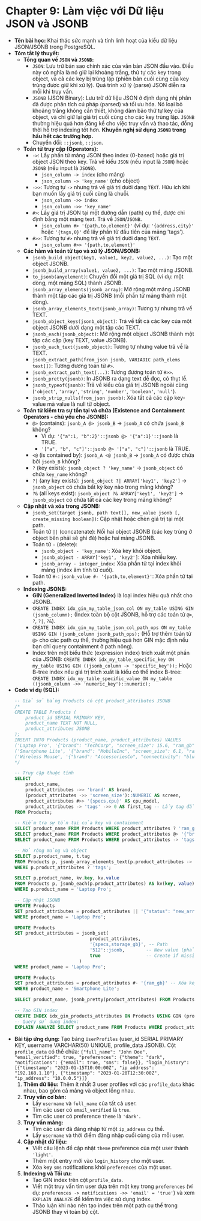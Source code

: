 # Chapter 9: Làm việc với Dữ liệu JSON và JSONB

* **Tên bài học:** Khai thác sức mạnh và tính linh hoạt của kiểu dữ liệu JSON/JSONB trong PostgreSQL.
* **Tóm tắt lý thuyết:**
    * **Tổng quan về `JSON` và `JSONB`:**
        * `JSON`: Lưu trữ bản sao chính xác của văn bản JSON đầu vào. Điều này có nghĩa là nó giữ lại khoảng trắng, thứ tự các key trong object, và cả các key bị trùng lặp (phiên bản cuối cùng của key trùng được giữ khi xử lý). Quá trình xử lý (parse) JSON diễn ra mỗi khi truy vấn.
        * `JSONB` (JSON Binary): Lưu trữ dữ liệu JSON ở định dạng nhị phân đã được phân tích cú pháp (parsed) và tối ưu hóa. Nó loại bỏ khoảng trắng không cần thiết, không đảm bảo thứ tự key của object, và chỉ giữ lại giá trị cuối cùng cho các key trùng lặp. `JSONB` thường hiệu quả hơn đáng kể cho việc truy vấn và thao tác, đồng thời hỗ trợ indexing tốt hơn. **Khuyến nghị sử dụng `JSONB` trong hầu hết các trường hợp.**
        * Chuyển đổi: `::jsonb`, `::json`.
    * **Toán tử truy cập (Operators):**
        * `->`: Lấy phần tử mảng JSON theo index (0-based) hoặc giá trị object JSON theo key. Trả về kiểu `JSON` (nếu input là `JSON`) hoặc `JSONB` (nếu input là `JSONB`).
            * `json_column -> index` (cho mảng)
            * `json_column -> 'key_name'` (cho object)
        * `->>`: Tương tự `->` nhưng trả về giá trị dưới dạng `TEXT`. Hữu ích khi bạn muốn lấy giá trị cuối cùng là chuỗi.
            * `json_column ->> index`
            * `json_column ->> 'key_name'`
        * `#>`: Lấy giá trị JSON tại một đường dẫn (path) cụ thể, được chỉ định bằng một mảng text. Trả về `JSON`/`JSONB`.
            * `json_column #> '{path,to,element}'` (ví dụ: `'{address,city}'` hoặc `'{tags,0}'` để lấy phần tử đầu tiên của mảng 'tags').
        * `#>>`: Tương tự `#>` nhưng trả về giá trị dưới dạng `TEXT`.
            * `json_column #>> '{path,to,element}'`
    * **Các hàm và toán tử tạo và xử lý JSON/JSONB:**
        * `jsonb_build_object(key1, value1, key2, value2, ...)`: Tạo một object JSONB.
        * `jsonb_build_array(value1, value2, ...)`: Tạo một mảng JSONB.
        * `to_jsonb(anyelement)`: Chuyển đổi một giá trị SQL (ví dụ: một dòng, một mảng SQL) thành JSONB.
        * `jsonb_array_elements(jsonb_array)`: Mở rộng một mảng JSONB thành một tập các giá trị JSONB (mỗi phần tử mảng thành một dòng).
        * `jsonb_array_elements_text(jsonb_array)`: Tương tự nhưng trả về TEXT.
        * `jsonb_object_keys(jsonb_object)`: Trả về tất cả các key của một object JSONB dưới dạng một tập các TEXT.
        * `jsonb_each(jsonb_object)`: Mở rộng một object JSONB thành một tập các cặp (key TEXT, value JSONB).
        * `jsonb_each_text(jsonb_object)`: Tương tự nhưng value trả về là TEXT.
        * `jsonb_extract_path(from_json jsonb, VARIADIC path_elems text[])`: Tương đương toán tử `#>`.
        * `jsonb_extract_path_text(...)`: Tương đương toán tử `#>>`.
        * `jsonb_pretty(jsonb)`: In JSONB ra dạng text dễ đọc, có thụt lề.
        * `jsonb_typeof(jsonb)`: Trả về kiểu của giá trị JSONB ngoài cùng (`'object'`, `'array'`, `'string'`, `'number'`, `'boolean'`, `'null'`).
        * `jsonb_strip_nulls(from_json jsonb)`: Xóa tất cả các cặp key-value mà value là null từ object.
    * **Toán tử kiểm tra sự tồn tại và chứa (Existence and Containment Operators - chủ yếu cho JSONB):**
        * `@>` (contains): `jsonb_A @> jsonb_B` -> `jsonb_A` có chứa `jsonb_B` không?
            * Ví dụ: `'{"a":1, "b":2}'::jsonb @> '{"a":1}'::jsonb` là TRUE.
            * `'["a", "b", "c"]'::jsonb @> '["a", "c"]'::jsonb` là TRUE.
        * `<@` (is contained by): `jsonb_A <@ jsonb_B` -> `jsonb_A` có được chứa bởi `jsonb_B` không?
        * `?` (key exists): `jsonb_object ? 'key_name'` -> `jsonb_object` có chứa `key_name` không?
        * `?|` (any key exists): `jsonb_object ?| ARRAY['key1', 'key2']` -> `jsonb_object` có chứa bất kỳ key nào trong mảng không?
        * `?&` (all keys exist): `jsonb_object ?& ARRAY['key1', 'key2']` -> `jsonb_object` có chứa tất cả các key trong mảng không?
    * **Cập nhật và xóa trong JSONB:**
        * `jsonb_set(target jsonb, path text[], new_value jsonb [, create_missing boolean])`: Cập nhật hoặc chèn giá trị tại một path.
        * Toán tử `||` (concatenate): Nối hai object JSONB (các key trùng ở object bên phải sẽ ghi đè) hoặc hai mảng JSONB.
        * Toán tử `-` (delete):
            * `jsonb_object - 'key_name'`: Xóa key khỏi object.
            * `jsonb_object - ARRAY['key1', 'key2']`: Xóa nhiều key.
            * `jsonb_array - integer_index`: Xóa phần tử tại index khỏi mảng (index âm tính từ cuối).
        * Toán tử `#-`: `jsonb_value #- '{path,to,element}'`: Xóa phần tử tại path.
    * **Indexing JSONB:**
        * **GIN (Generalized Inverted Index)** là loại index hiệu quả nhất cho JSONB.
        * `CREATE INDEX idx_gin_my_table_json_col ON my_table USING GIN (jsonb_column);` (Index toàn bộ cột JSONB, hỗ trợ các toán tử `@>`, `?`, `?|`, `?&`).
        * `CREATE INDEX idx_gin_my_table_json_col_path_ops ON my_table USING GIN (jsonb_column jsonb_path_ops);` (Hỗ trợ thêm toán tử `@>` cho các path cụ thể, thường hiệu quả hơn GIN mặc định nếu bạn chỉ query containment ở path nông).
        * Index trên một biểu thức (expression index) trích xuất một phần của JSONB:
            `CREATE INDEX idx_my_table_specific_key ON my_table USING GIN ((jsonb_column -> 'specific_key'));`
            Hoặc B-tree index nếu giá trị trích xuất là kiểu có thể index B-tree:
            `CREATE INDEX idx_my_table_specific_value ON my_table ((jsonb_column ->> 'numeric_key')::numeric);`
* **Code ví dụ (SQL):**
    ```sql
    -- Giả sử bảng Products có cột product_attributes JSONB
    /*
    CREATE TABLE Products (
        product_id SERIAL PRIMARY KEY,
        product_name TEXT NOT NULL,
        product_attributes JSONB
    );
    INSERT INTO Products (product_name, product_attributes) VALUES
    ('Laptop Pro', '{"brand": "TechCorp", "screen_size": 15.6, "ram_gb": 16, "tags": ["powerful", "business"], "specs": {"cpu": "i7", "storage_type": "SSD"}}'),
    ('Smartphone Lite', '{"brand": "MobileInc", "screen_size": 6.1, "ram_gb": 8, "tags": ["compact", "budget"], "color_options": ["black", "white"] }'),
    ('Wireless Mouse', '{"brand": "AccessoriesCo", "connectivity": "bluetooth", "tags": ["ergonomic"]}');
    */

    -- Truy cập thuộc tính
    SELECT
        product_name,
        product_attributes ->> 'brand' AS brand,
        (product_attributes ->> 'screen_size')::NUMERIC AS screen,
        product_attributes #>> '{specs,cpu}' AS cpu_model,
        product_attributes -> 'tags' ->> 0 AS first_tag -- Lấy tag đầu tiên
    FROM Products;

    -- Kiểm tra sự tồn tại của key và containment
    SELECT product_name FROM Products WHERE product_attributes ? 'ram_gb';
    SELECT product_name FROM Products WHERE product_attributes @> '{"brand": "TechCorp"}'::jsonb;
    SELECT product_name FROM Products WHERE product_attributes -> 'tags' @> '["budget"]'::jsonb; -- Kiểm tra tag 'budget'

    -- Mở rộng mảng và object
    SELECT p.product_name, t.tag
    FROM Products p, jsonb_array_elements_text(p.product_attributes -> 'tags') AS t(tag)
    WHERE p.product_attributes ? 'tags';

    SELECT p.product_name, kv.key, kv.value
    FROM Products p, jsonb_each(p.product_attributes) AS kv(key, value)
    WHERE p.product_name = 'Laptop Pro';

    -- Cập nhật JSONB
    UPDATE Products
    SET product_attributes = product_attributes || '{"status": "new_arrival"}'::jsonb -- Thêm/cập nhật key status
    WHERE product_name = 'Laptop Pro';

    UPDATE Products
    SET product_attributes = jsonb_set(
                                product_attributes,
                                '{specs,storage_gb}', -- Path
                                '512'::jsonb,        -- New value (phải là jsonb)
                                true                 -- Create if missing
                            )
    WHERE product_name = 'Laptop Pro';

    UPDATE Products
    SET product_attributes = product_attributes #- '{ram_gb}' -- Xóa key ram_gb
    WHERE product_name = 'Smartphone Lite';

    SELECT product_name, jsonb_pretty(product_attributes) FROM Products;

    -- Tạo GIN index
    CREATE INDEX idx_gin_products_attributes ON Products USING GIN (product_attributes);
    -- Query sử dụng index:
    EXPLAIN ANALYZE SELECT product_name FROM Products WHERE product_attributes @> '{"brand":"MobileInc"}'::jsonb;
    ```
* **Bài tập ứng dụng:**
    Tạo bảng `UserProfiles` (user_id SERIAL PRIMARY KEY, username VARCHAR(50) UNIQUE, profile_data JSONB). Cột `profile_data` có thể chứa:
    `{"full_name": "John Doe", "email_verified": true, "preferences": {"theme": "dark", "notifications": {"email": true, "sms": false}}, "login_history": [{"timestamp": "2023-01-15T10:00:00Z", "ip_address": "192.168.1.10"}, {"timestamp": "2023-01-20T12:30:00Z", "ip_address": "10.0.0.5"}]}`
    1.  **Thêm dữ liệu:** Thêm ít nhất 3 user profiles với các `profile_data` khác nhau, bao gồm cả mảng và object lồng nhau.
    2.  **Truy vấn cơ bản:**
        * Lấy `username` và `full_name` của tất cả user.
        * Tìm các user có `email_verified` là `true`.
        * Tìm các user có preference `theme` là `'dark'`.
    3.  **Truy vấn mảng:**
        * Tìm các user đã đăng nhập từ một `ip_address` cụ thể.
        * Lấy `username` và thời điểm đăng nhập cuối cùng của mỗi user.
    4.  **Cập nhật dữ liệu:**
        * Viết câu lệnh để cập nhật `theme` preference của một user thành `'light'`.
        * Thêm một entry mới vào `login_history` cho một user.
        * Xóa key `sms` notifications khỏi `preferences` của một user.
    5.  **Indexing và Tối ưu:**
        * Tạo GIN index trên cột `profile_data`.
        * Viết một truy vấn tìm user dựa trên một key trong `preferences` (ví dụ: `preferences -> notifications ->> 'email' = 'true'`) và xem `EXPLAIN ANALYZE` để kiểm tra việc sử dụng index.
        * Thảo luận khi nào nên tạo index trên một path cụ thể trong JSONB thay vì toàn bộ cột.

